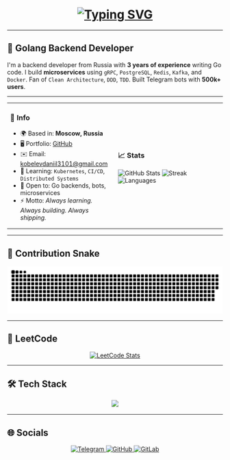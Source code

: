 <h1 align="center">
  <a href="https://github.com/0sokrat0" target="_blank">
  <img src="https://readme-typing-svg.demolab.com?font=Fira+Code&pause=1000&color=0891B2&center=true&vCenter=true&width=435&lines=Daniil+Kobelev;Golang+Backend+Developer" alt="Typing SVG" /></a>
</h1>

---

## 🚀 Golang Backend Developer

I'm a backend developer from Russia with **3 years of experience** writing Go code.
I build **microservices** using `gRPC`, `PostgreSQL`, `Redis`, `Kafka`, and `Docker`.
Fan of `Clean Architecture`, `DDD`, `TDD`.
Built Telegram bots with **500k+ users**.

---

<table>
<tr>
<td width="50%">

### 📍 Info

- 🌍 Based in: **Moscow, Russia**
- 🖥️ Portfolio: [GitHub](https://github.com/0sokrat0)
- ✉️ Email: [kobelevdaniil3101@gmail.com](mailto:kobelevdaniil3101@gmail.com)
- 🧠 Learning: `Kubernetes`, `CI/CD`, `Distributed Systems`
- 🤝 Open to: Go backends, bots, microservices
- ⚡ Motto: _Always learning. Always building. Always shipping._

</td>
<td width="50%">

### 📈 Stats

![GitHub Stats](https://github-readme-stats.vercel.app/api?username=0sokrat0&show_icons=true&theme=tokyonight)
![Streak](https://github-readme-streak-stats.herokuapp.com/?user=0sokrat0&theme=tokyonight)
![Languages](https://github-readme-stats.vercel.app/api/top-langs/?username=0sokrat0&layout=compact&theme=tokyonight)

</td>
</tr>
</table>

---

## 🐍 Contribution Snake

<p align="center">
 <img src="./github-user-contribution.svg" alt="GitHub Contribution Snake" />
</p>

---

## 🧠 LeetCode

<p align="center">
  <a href="https://leetcode.com/0sokrat0">
    <img src="https://leetcard.jacoblin.cool/0sokrat0?theme=dark&font=Baloo&ext=heatmap" alt="LeetCode Stats" />
  </a>
</p>

---

## 🛠️ Tech Stack

<p align="center">
  <img src="https://skillicons.dev/icons?i=go,postgres,docker,kubernetes,redis,kafka,git,linux,python,js,ts,vue,react,nextjs,html,css,vscode,neovim,bash,minio,fiber,echo,swagger,jwt" />
</p>

---

## 🌐 Socials

<p align="center">
  <a href="https://t.me/SOKRAT_00" target="_blank">
    <img src="https://img.shields.io/badge/Telegram-2CA5E0?style=for-the-badge&logo=telegram&logoColor=white" alt="Telegram" />
  </a>
  <a href="https://github.com/0sokrat0" target="_blank">
    <img src="https://img.shields.io/badge/GitHub-181717?style=for-the-badge&logo=github&logoColor=white" alt="GitHub" />
  </a>
  <a href="https://gitlab.com/0sokrat0" target="_blank">
    <img src="https://img.shields.io/badge/GitLab-FC6D26?style=for-the-badge&logo=gitlab&logoColor=white" alt="GitLab" />
  </a>
</p>
